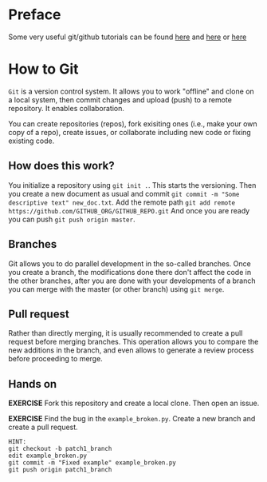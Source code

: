 # Preface

Some very useful git/github tutorials can be found [here](https://github.com/rmjarvis/GettingStarted)
and [here](https://product.hubspot.com/blog/git-and-github-tutorial-for-beginners) or [here](https://guides.github.com/activities/hello-world/)

# How to Git

`Git` is a version control system. It allows you to work "offline" and clone on a local system,
then commit changes and upload (push) to a remote repository. It enables collaboration.

You can create repositories (repos), fork exisiting ones (i.e., make your own copy of a repo),
create issues, or collaborate including new code or fixing existing code.

## How does this work?

You initialize a repository using `git init .`. This starts the versioning.
Then you create a new document as usual and commit `git commit -m "Some descriptive text" new_doc.txt`.
Add the remote path `git add remote https://github.com/GITHUB_ORG/GITHUB_REPO.git`
And once you are ready you can push `git push origin master`.


## Branches

Git allows you to do parallel development in the so-called branches. Once you create a branch, the modifications
done there don't affect the code in the other branches, after you are done with your developments of a branch you can
merge with the master (or other branch) using `git merge`.

## Pull request

Rather than directly merging, it is usually recommended to create a pull request before merging branches. This operation
allows you to compare the new additions in the branch, and even allows to generate a review process before proceeding
to merge. 

## Hands on

**EXERCISE** Fork this repository and create a local clone. Then open an issue.

**EXERCISE** Find the bug in the `example_broken.py`. Create a new branch and create a pull request.


```
HINT:
git checkout -b patch1_branch
edit example_broken.py
git commit -m "Fixed example" example_broken.py
git push origin patch1_branch
```
